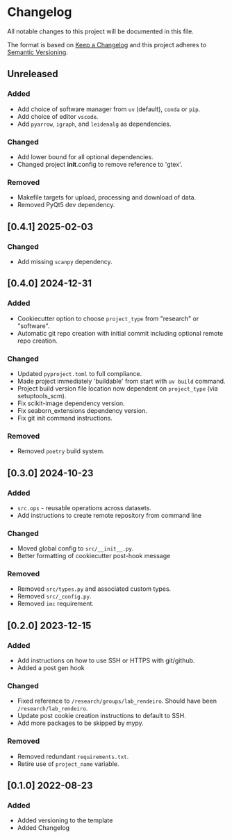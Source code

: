 Changelog
=========

All notable changes to this project will be documented in this file.

The format is based on [Keep a Changelog](https://keepachangelog.com>)
and this project adheres to [Semantic Versioning](https://semver.org/spec/v2.0.0.html).


## Unreleased

### Added
  - Add choice of software manager from `uv` (default), `conda` or `pip`.
  - Add choice of editor `vscode`.
  - Add `pyarrow`, `igraph`, and `leidenalg` as dependencies.

### Changed
  - Add lower bound for all optional dependencies.
  - Changed project __init__.config to remove reference to 'gtex'.

### Removed
  - Makefile targets for upload, processing and download of data.
  - Removed PyQt5 dev dependency.


## [0.4.1] 2025-02-03

### Changed
  - Add missing `scanpy` dependency.

## [0.4.0] 2024-12-31

### Added
  - Cookiecutter option to choose `project_type` from "research" or "software".
  - Automatic git repo creation with initial commit including optional remote repo creation.

### Changed
  - Updated `pyproject.toml` to full compliance.
  - Made project immediately 'buildable' from start with `uv build` command.
  - Project build version file location now dependent on `project_type` (via setuptools_scm).
  - Fix scikit-image dependency version.
  - Fix seaborn_extensions dependency version.
  - Fix git init command instructions.

### Removed
  - Removed `poetry` build system.


## [0.3.0] 2024-10-23

### Added
  - `src.ops` - reusable operations across datasets.
  - Add instructions to create remote repository from command line

### Changed
  - Moved global config to `src/__init__.py`.
  - Better formatting of cookiecutter post-hook message

### Removed
  - Removed `src/types.py` and associated custom types.
  - Removed `src/_config.py`.
  - Removed `imc` requirement.


## [0.2.0] 2023-12-15

### Added
  - Add instructions on how to use SSH or HTTPS with git/github.
  - Added a post gen hook

### Changed
  - Fixed reference to `/research/groups/lab_rendeiro`. Should have been `/research/lab_rendeiro`.
  - Update post cookie creation instructions to default to SSH.
  - Add more packages to be skipped by mypy.

### Removed
  - Removed redundant `requirements.txt`.
  - Retire use of `project_name` variable.


## [0.1.0] 2022-08-23

### Added
  - Added versioning to the template
  - Added Changelog
